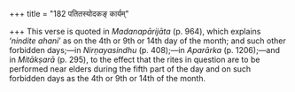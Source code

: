 +++
title = "182 पतितस्योदकङ् कार्यम्"

+++
This verse is quoted in *Madanapārijāta* (p. 964), which explains
‘*nindite ahani*’ as on the 4th or 9th or 14th day of the month; and
such other forbidden days;—in *Nirṇayasindhu* (p. 408);—in *Aparārka*
(p. 1206);—and in *Mitākṣarā* (p. 295), to the effect that the rites in
question are to be performed near elders during the fifth part of the
day and on such forbidden days as the 4th or 9th or 14th of the month.


